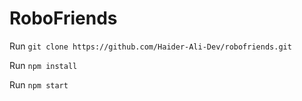 # RoboFriends
Run ```git clone https://github.com/Haider-Ali-Dev/robofriends.git```


Run ```npm install```


Run ```npm start```

